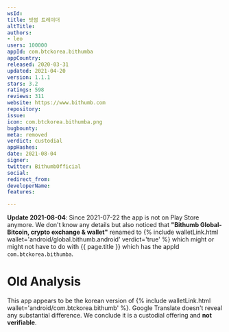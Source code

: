 ```yaml
---
wsId: 
title: 빗썸 트레이더
altTitle: 
authors:
- leo
users: 100000
appId: com.btckorea.bithumba
appCountry: 
released: 2020-03-31
updated: 2021-04-20
version: 1.1.1
stars: 3.2
ratings: 598
reviews: 311
website: https://www.bithumb.com
repository: 
issue: 
icon: com.btckorea.bithumba.png
bugbounty: 
meta: removed
verdict: custodial
appHashes: 
date: 2021-08-04
signer: 
twitter: BithumbOfficial
social: 
redirect_from: 
developerName: 
features: 

---
```


**Update 2021-08-04**: Since 2021-07-22 the app is not on Play Store anymore.
We don't know any details but also noticed that
**"Bithumb Global-Bitcoin, crypto exchange  & wallet"** renamed to
{% include walletLink.html wallet='android/global.bithumb.android' verdict='true' %}
which might or might not have to do with {{ page.title }} which has the appId
`com.btckorea.bithumba`.

# Old Analysis

This app appears to be the korean version of
{% include walletLink.html wallet='android/com.btckorea.bithumb' %}. Google Translate doesn't reveal any
substantial difference. We conclude it is a custodial offering and **not verifiable**.
